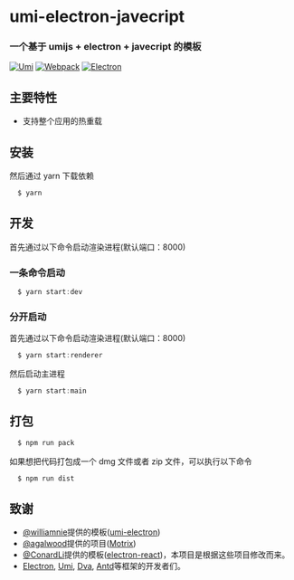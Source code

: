 # umi-electron-javecript

### 一个基于 umijs + electron + javecript 的模板

[![Umi](https://img.souche.com/f2e/a92fc3dfdb4918578861c42bbfcfaf7f.png)](https://umijs.org/)
[![Webpack](https://img.souche.com/f2e/cdc96229f3f9b7068a9b13f7658a9b0e.png)](https://webpack.js.org/)
[![Electron](https://img.souche.com/f2e/4f18b23a82d106ce023cdaf17c6dfd51.png)](https://electronjs.org/)

## 主要特性

- 支持整个应用的热重载

## 安装

然后通过 yarn 下载依赖

```javascript
  $ yarn
```

## 开发

首先通过以下命令启动渲染进程(默认端口：8000)

### 一条命令启动

```javascript
  $ yarn start:dev
```

### 分开启动

首先通过以下命令启动渲染进程(默认端口：8000)

```javascript
  $ yarn start:renderer
```

然后启动主进程

```javascript
  $ yarn start:main
```

## 打包

```javascript
  $ npm run pack
```

如果想把代码打包成一个 dmg 文件或者 zip 文件，可以执行以下命令

```javascript
  $ npm run dist
```

## 致谢

- [@williamnie](https://github.com/williamnie)提供的模板([umi-electron](https://github.com/williamnie/umi-electron))
- [@agalwood](https://github.com/agalwood/Motrix)提供的项目([Motrix](https://github.com/agalwood/Motrix))
- [@ConardLi](https://github.com/ConardLi)提供的模板([electron-react](https://github.com/ConardLi/electron-react))，本项目是根据这些项目修改而来。
- [Electron](https://github.com/electron/electron), [Umi](https://github.com/umijs/umi), [Dva](https://github.com/dvajs/dva), [Antd](https://github.com/ant-design/ant-design)等框架的开发者们。
